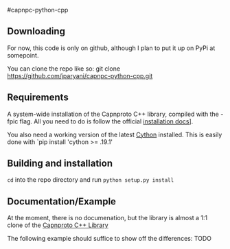 #capnpc-python-cpp

## Downloading

For now, this code is only on github, although I plan to put it up on PyPi at somepoint.

You can clone the repo like so:
    git clone https://github.com/jparyani/capnpc-python-cpp.git

## Requirements

A system-wide installation of the Capnproto C++ library, compiled with the 
-fpic flag. All you need to do is follow the official [installation docs](http://kentonv.github.io/capnproto/install.html)].

You also need a working version of the latest [Cython](http://cython.org/) installed. This is easily done with `pip install 'cython >= .19.1'

## Building and installation

`cd` into the repo directory and run `python setup.py install`

## Documentation/Example
At the moment, there is no documenation, but the library is almost a 1:1 clone of the [Capnproto C++ Library](http://kentonv.github.io/capnproto/cxx.html)

The following example should suffice to show off the differences:
    TODO